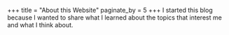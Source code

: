 +++
title = "About this Website"
paginate_by = 5
+++
I started this blog because I wanted to share what I learned about the topics that interest me and what I think about.